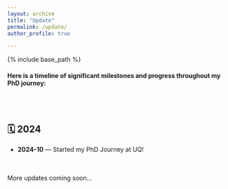 ```yaml
---
layout: archive
title: "Update"
permalink: /update/
author_profile: true

---
```


{% include base_path %}

#### Here is a timeline of significant milestones and progress throughout my PhD journey:

<!--
 ## 🗓️ 2025

- **2025-07-10** — Passed PhD Confirmation successfully ✅  
- **2025-06-18** — Paper *"Scenario-Aware Risk-based Car-Following Model"* accepted at IEEE ITSC 2025 🎉  
- **2025-04-01** — Started collaborative project with QUT & local hospitals on driver behavior and liver health 🧪  
-->


<br>
<br>

 ## 🗓️ 2024
- **2024-10** — Started my PhD Journey at UQ!  

<br>
<br>
More updates coming soon...
